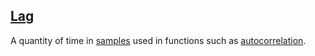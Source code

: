 ## [Lag](#lag)

A quantity of time in [samples](#samples) used in functions such as [autocorrelation](#autocorrelation).